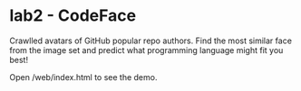 # lab2 - CodeFace

Crawlled avatars of GitHub popular repo authors. Find the most similar face from the image set and predict what programming language might fit you best!

Open /web/index.html to see the demo.
